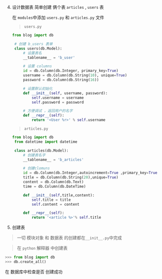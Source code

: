 4. 设计数据表
   简单创建 俩个表 `articles` , `users` 表

   在 `modules`中添加 `users.py` 和 `articles.py` 文件

   > `users.py`
   ```python
   from blog import db

    # 创建 b_users 表单
    class users(db.Model):
        # 设置表名
        __tablename__ = 'b_user'

        # 设置 columns
        id = db.Column(db.Integer, primary_key=True)
        username = db.Column(db.String(10), unique=True)
        password = db.Column(db.String(16))

        # 设置默认初始化
        def __init__(self, username, password):
            self.username = username
            self.password = password

        # 方便调试 ，返回用户的名字
        def __repr__(self):
            return '<User %r>' % self.username
   ```

   > `articles.py`
   ```python
   from blog import db
    from datetime import datetime

    class articles(db.Model):
        # 创建表名字
        __tablename__ = 'b_articles'

        # 创建clomuns
        id = db.Column(db.Integer,autoincrement=True ,primary_key=True)
        title = db.Column(db.String(20),unique=True)
        content = db.Column(db.Text)
        time = db.Column(db.DateTime)

        def __init__(self,title,content):
            self.title = title
            self.content = content

        def __repr__(self):
            return '<article %>'% self.title
   ```

5. 创建表

> 一切 模块对象 和 数据表 的创建都在`__init__.py`中完成

> 在 `python` 解释器 中创建表

```python
>>> from blog import db
>>> db.create_all()

```
在 数据库中检查是否 创建成功